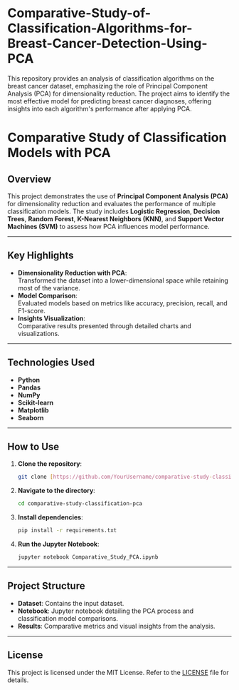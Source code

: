 # Comparative-Study-of-Classification-Algorithms-for-Breast-Cancer-Detection-Using-PCA
This repository provides an analysis of classification algorithms on the breast cancer dataset, emphasizing the role of Principal Component Analysis (PCA) for dimensionality reduction. The project aims to identify the most effective model for predicting breast cancer diagnoses, offering insights into each algorithm's performance after applying PCA.

# **Comparative Study of Classification Models with PCA**  

## **Overview**  
This project demonstrates the use of **Principal Component Analysis (PCA)** for dimensionality reduction and evaluates the performance of multiple classification models. The study includes **Logistic Regression**, **Decision Trees**, **Random Forest**, **K-Nearest Neighbors (KNN)**, and **Support Vector Machines (SVM)** to assess how PCA influences model performance.  

----------------------------

## **Key Highlights**  
- **Dimensionality Reduction with PCA**:  
  Transformed the dataset into a lower-dimensional space while retaining most of the variance.  
- **Model Comparison**:  
  Evaluated models based on metrics like accuracy, precision, recall, and F1-score.  
- **Insights Visualization**:  
  Comparative results presented through detailed charts and visualizations.  

------

## **Technologies Used**  
- **Python**  
- **Pandas**  
- **NumPy**  
- **Scikit-learn**  
- **Matplotlib**  
- **Seaborn**  

-------

## **How to Use**  

1. **Clone the repository**:  
   ```bash  
   git clone [https://github.com/YourUsername/comparative-study-classification-pca.git](https://github.com/GovindaTak/Comparative-Study-of-Classification-Algorithms-for-Breast-Cancer-Detection-Using-PCA.git)  
   ```  

2. **Navigate to the directory**:  
   ```bash  
   cd comparative-study-classification-pca  
   ```  

3. **Install dependencies**:  
   ```bash  
   pip install -r requirements.txt  
   ```  

4. **Run the Jupyter Notebook**:  
   ```bash  
   jupyter notebook Comparative_Study_PCA.ipynb  
   ```  

---

## **Project Structure**  
- **Dataset**: Contains the input dataset.  
- **Notebook**: Jupyter notebook detailing the PCA process and classification model comparisons.  
- **Results**: Comparative metrics and visual insights from the analysis.  

---

## **License**  
This project is licensed under the MIT License. Refer to the [LICENSE](LICENSE) file for details.  
